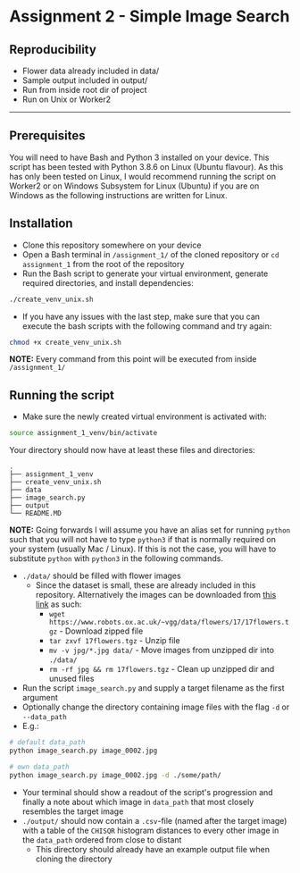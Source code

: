 # Assignment 2 - Simple Image Search

## Reproducibility
- Flower data already included in data/
- Sample output included in output/
- Run from inside root dir of project
- Run on Unix or Worker2

-------------------------


## Prerequisites
You will need to have Bash and Python 3 installed on your device. This script has been tested with Python 3.8.6 on Linux (Ubuntu flavour).
As this has only been tested on Linux, I would recommend running the script on Worker2 or on Windows Subsystem for Linux (Ubuntu) if you are on Windows as the following instructions are written for Linux.

## Installation
- Clone this repository somewhere on your device
- Open a Bash terminal in `/assignment_1/` of the cloned repository or `cd assignment_1` from the root of the repository
- Run the Bash script to generate your virtual environment, generate required directories, and install dependencies:

```bash
./create_venv_unix.sh
```
- If you have any issues with the last step, make sure that you can execute the bash scripts with the following command and try again:

```bash
chmod +x create_venv_unix.sh
```

**NOTE:** Every command from this point will be executed from inside `/assignment_1/`

## Running the script
- Make sure the newly created virtual environment is activated with:

```bash
source assignment_1_venv/bin/activate
```

Your directory should now have at least these files and directories:

```
.
├── assignment_1_venv
├── create_venv_unix.sh
├── data
├── image_search.py
├── output
└── README.MD
```

**NOTE:** Going forwards I will assume you have an alias set for running `python` such that you will not have to type `python3` if that is normally required on your system (usually Mac / Linux). If this is not the case, you will have to substitute `python` with `python3` in the following commands.

- `./data/` should be filled with flower images
    - Since the dataset is small, these are already included in this repository. Alternatively the images can be downloaded from [this link](https://www.robots.ox.ac.uk/~vgg/data/flowers/17/17flowers.tgz) as such:
        - `wget https://www.robots.ox.ac.uk/~vgg/data/flowers/17/17flowers.tgz` - Download zipped file
        - `tar zxvf 17flowers.tgz` - Unzip file
        - `mv -v jpg/*.jpg data/` - Move images from unzipped dir into `./data/`
        - `rm -rf jpg && rm 17flowers.tgz` - Clean up unzipped dir and unused files
- Run the script `image_search.py` and supply a target filename as the first argument
- Optionally change the directory containing image files with the flag `-d` or `--data_path`
- E.g.:
```bash
# default data_path
python image_search.py image_0002.jpg

# own data_path
python image_search.py image_0002.jpg -d ./some/path/
```
- Your terminal should show a readout of the script's progression and finally a note about which image in `data_path` that most closely resembles the target image
- `./output/` should now contain a `.csv`-file (named after the target image) with a table of the `CHISQR` histogram distances to every other image in the `data_path` ordered from close to distant
    - This directory should already have an example output file when cloning the directory
